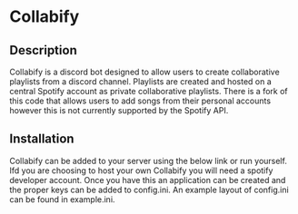 # Collabify
## Description
Collabify is a discord bot designed to allow users to create collaborative playlists from a discord channel. Playlists are created and hosted on a central Spotify account as private collaborative playlists. There is a fork of this code that allows users to add songs from their personal accounts however this is not currently supported by the Spotify API.
## Installation
Collabify can be added to your server using the below link or run yourself. Ifd you are choosing to host your own Collabify you will need a spotify developer account. Once you have this an application can be created and the proper keys can be added to config.ini. An example layout of config.ini can be found in example.ini.
